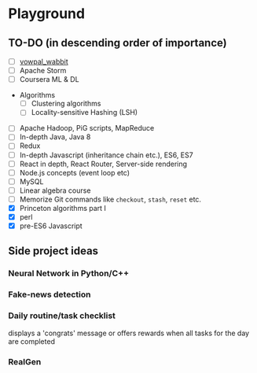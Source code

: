 # Playground
## TO-DO (in descending order of importance)
- [ ] [vowpal_wabbit](https://github.com/JohnLangford/vowpal_wabbit)
- [ ] Apache Storm
- [ ] Coursera ML & DL
- Algorithms
  - [ ] Clustering algorithms
  - [ ] Locality-sensitive Hashing (LSH)
- [ ] Apache Hadoop, PiG scripts, MapReduce
- [ ] In-depth Java, Java 8
- [ ] Redux
- [ ] In-depth Javascript (inheritance chain etc.), ES6, ES7
- [ ] React in depth, React Router, Server-side rendering
- [ ] Node.js concepts (event loop etc)
- [ ] MySQL
- [ ] Linear algebra course
- [ ] Memorize Git commands like `checkout`, `stash`, `reset` etc.
- [x] Princeton algorithms part I
- [x] perl
- [x] pre-ES6 Javascript

## Side project ideas
### Neural Network in Python/C++
### Fake-news detection
### Daily routine/task checklist
displays a 'congrats' message or offers rewards when all tasks for the day are completed
### RealGen
